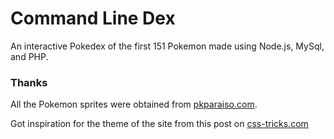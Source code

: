 # Command Line Dex
An interactive Pokedex of the first 151 Pokemon made using Node.js, MySql, and PHP.

### Thanks
All the Pokemon sprites were obtained from [pkparaiso.com](https://pkparaiso.com).

Got inspiration for the theme of the site from this post on [css-tricks.com](https://css-tricks.com/snippets/css/typewriter-effect/)
